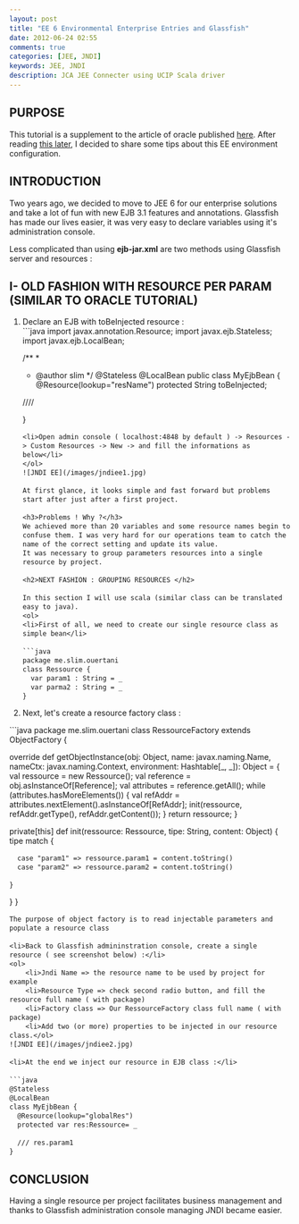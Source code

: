 ```yaml
---
layout: post
title: "EE 6 Environmental Enterprise Entries and Glassfish"
date: 2012-06-24 02:55
comments: true
categories: [JEE, JNDI]
keywords: JEE, JNDI
description: JCA JEE Connecter using UCIP Scala driver
---
```

<h2>PURPOSE</h2>
This tutorial is a supplement to the article of oracle published <a href="http://www.oracle.com/webfolder/technetwork/tutorials/obe/java/env_entry/env_entry.html.">here</a>. After reading <a href="http://www.oracle.com/webfolder/technetwork/tutorials/obe/java/env_entry/env_entry.html.">this later</a>, I decided to share some tips about this EE environment configuration.
<h2>INTRODUCTION</h2>

Two years ago, we decided to move to JEE 6 for our enterprise solutions and take a lot of fun with new EJB 3.1 features and annotations. Glassfish has made our lives easier, it was very easy to declare variables using it's administration console.
<!-- more -->
Less complicated than using <b>ejb-jar.xml</b> are two methods using Glassfish server and resources :
<h2>I- OLD FASHION WITH RESOURCE PER PARAM (SIMILAR TO ORACLE TUTORIAL) </h2>
<ol>
<li>Declare an EJB with toBeInjected resource :</li>
```java
import javax.annotation.Resource;
import javax.ejb.Stateless;
import javax.ejb.LocalBean;

/**
 *
 * @author slim
 */
@Stateless
@LocalBean
public class MyEjbBean {
  @Resource(lookup="resName")
  protected String toBeInjected;


  ////

}
```
<li>Open admin console ( localhost:4848 by default ) -> Resources -> Custom Resources -> New -> and fill the informations as below</li>
</ol>
![JNDI EE](/images/jndiee1.jpg)

At first glance, it looks simple and fast forward but problems start after just after a first project.

<h3>Problems ! Why ?</h3>
We achieved more than 20 variables and some resource names begin to confuse them. I was very hard for our operations team to catch the name of the correct setting and update its value.
It was necessary to group parameters resources into a single resource by project.

<h2>NEXT FASHION : GROUPING RESOURCES </h2>

In this section I will use scala (similar class can be translated easy to java).
<ol>
<li>First of all, we need to create our single resource class as simple bean</li>

```java
package me.slim.ouertani
class Ressource {
  var param1 : String = _
  var parma2 : String = _
}
```

<li>Next, let's create a resource factory class :</li>
</ol>
```java
package me.slim.ouertani
class RessourceFactory extends ObjectFactory {

  override def getObjectInstance(obj: Object, name: javax.naming.Name, nameCtx: javax.naming.Context, environment: Hashtable[_, _]): Object = {
    val ressource = new Ressource();
    val reference = obj.asInstanceOf[Reference];
    val attributes = reference.getAll();
    while (attributes.hasMoreElements()) {
      val refAddr = attributes.nextElement().asInstanceOf[RefAddr];
      init(ressource, refAddr.getType(), refAddr.getContent());
    }
    return ressource;
  }

  private[this] def init(ressource: Ressource, tipe: String, content: Object) {
    tipe match {  

      case "param1" => ressource.param1 = content.toString()
      case "param2" => ressource.param2 = content.toString()

    }
  }
}
```
The purpose of object factory is to read injectable parameters and populate a resource class

<li>Back to Glassfish admininstration console, create a single resource ( see screenshot below) :</li>
<ol>
	<li>Jndi Name => the resource name to be used by project for example
	<li>Resource Type => check second radio button, and fill the resource full name ( with package)
	<li>Factory class => Our RessourceFactory class full name ( with package)
	<li>Add two (or more) properties to be injected in our resource class.</ol>
![JNDI EE](/images/jndiee2.jpg)

<li>At the end we inject our resource in EJB class :</li>

```java
@Stateless
@LocalBean
class MyEjbBean {
  @Resource(lookup="globalRes")
  protected var res:Ressource= _

  /// res.param1
}
```
<h2>CONCLUSION</h2>

Having a single resource per project facilitates business management and thanks to Glassfish administration console managing JNDI became easier.

